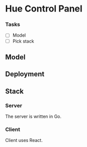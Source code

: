 # Hue Control Panel

### Tasks
- [ ] Model
- [ ] Pick stack

## Model

## Deployment

## Stack

### Server

The server is written in Go.

### Client

Client uses React.
